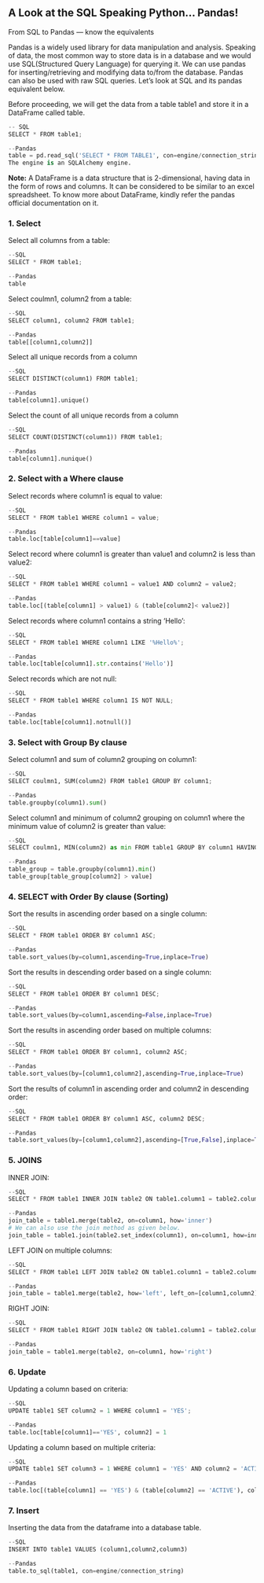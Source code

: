 ## A Look at the SQL Speaking Python… Pandas!
From SQL to Pandas — know the equivalents

Pandas is a widely used library for data manipulation and analysis. Speaking of data, the most common way to store data is in a database and we would use SQL(Structured Query Language) for querying it.
We can use pandas for inserting/retrieving and modifying data to/from the database. Pandas can also be used with raw SQL queries. Let’s look at SQL and its pandas equivalent below.

Before proceeding, we will get the data from a table table1 and store it in a DataFrame called table.
```python
-- SQL
SELECT * FROM table1;

--Pandas
table = pd.read_sql('SELECT * FROM TABLE1', con=engine/connection_string)
The engine is an SQLAlchemy engine.
```
**Note:** A DataFrame is a data structure that is 2-dimensional, having data in the form of rows and columns. It can be considered to be similar to an excel spreadsheet. To know more about DataFrame, kindly refer the pandas official documentation on it.

### 1. Select
Select all columns from a table:
```python
--SQL 
SELECT * FROM table1;

--Pandas
table
```

Select coulmn1, column2 from a table:
```python
--SQL 
SELECT column1, column2 FROM table1;

--Pandas
table[[column1,column2]]
```
Select all unique records from a column
```python
--SQL 
SELECT DISTINCT(column1) FROM table1;

--Pandas
table[column1].unique()
```
Select the count of all unique records from a column
```python
--SQL
SELECT COUNT(DISTINCT(column1)) FROM table1;

--Pandas
table[column1].nunique()
```
### 2. Select with a Where clause
Select records where column1 is equal to value:
```python
--SQL 
SELECT * FROM table1 WHERE column1 = value;

--Pandas
table.loc[table[column1]==value]
```

Select record where column1 is greater than value1 and column2 is less than value2:
```python
--SQL 
SELECT * FROM table1 WHERE column1 = value1 AND column2 = value2;

--Pandas
table.loc[(table[column1] > value1) & (table[column2]< value2)]
```

Select records where column1 contains a string ‘Hello’:
```python
--SQL
SELECT * FROM table1 WHERE column1 LIKE '%Hello%';

--Pandas
table.loc[table[column1].str.contains('Hello')]
```

Select records which are not null:
```python
--SQL
SELECT * FROM table1 WHERE column1 IS NOT NULL;

--Pandas
table.loc[table[column1].notnull()]
```

### 3. Select with Group By clause
Select column1 and sum of column2 grouping on column1:
```python
--SQL 
SELECT coulmn1, SUM(column2) FROM table1 GROUP BY column1;

--Pandas
table.groupby(column1).sum()
```

Select column1 and minimum of column2 grouping on column1 where the minimum value of column2 is greater than value:
```python
--SQL 
SELECT coulmn1, MIN(column2) as min FROM table1 GROUP BY column1 HAVING MIN(column2)> value;

--Pandas
table_group = table.groupby(column1).min()
table_group[table_group[column2] > value]
```

### 4. SELECT with Order By clause (Sorting)
Sort the results in ascending order based on a single column:
```python
--SQL
SELECT * FROM table1 ORDER BY column1 ASC;

--Pandas
table.sort_values(by=column1,ascending=True,inplace=True)
```

Sort the results in descending order based on a single column:
```python
--SQL
SELECT * FROM table1 ORDER BY column1 DESC;

--Pandas
table.sort_values(by=column1,ascending=False,inplace=True)
```

Sort the results in ascending order based on multiple columns:
```python
--SQL
SELECT * FROM table1 ORDER BY column1, column2 ASC;

--Pandas
table.sort_values(by=[column1,column2],ascending=True,inplace=True)
```

Sort the results of column1 in ascending order and column2 in descending order:
```python
--SQL
SELECT * FROM table1 ORDER BY column1 ASC, column2 DESC;

--Pandas
table.sort_values(by=[column1,column2],ascending=[True,False],inplace=True)
```

### 5. JOINS
INNER JOIN:
```python
--SQL 
SELECT * FROM table1 INNER JOIN table2 ON table1.column1 = table2.column1;

--Pandas
join_table = table1.merge(table2, on=column1, how='inner')
# We can also use the join method as given below.
join_table = table1.join(table2.set_index(column1), on=column1, how=inner)
```

LEFT JOIN on multiple columns:
```python
--SQL 
SELECT * FROM table1 LEFT JOIN table2 ON table1.column1 = table2.column1 AND table1.column2=table2.column2;

--Pandas
join_table = table1.merge(table2, how='left', left_on=[column1,column2], right_on=[column1,column2])
```

RIGHT JOIN:
```python
--SQL 
SELECT * FROM table1 RIGHT JOIN table2 ON table1.column1 = table2.column1;

--Pandas
join_table = table1.merge(table2, on=column1, how='right')
```

### 6. Update
Updating a column based on criteria:
```python
--SQL 
UPDATE table1 SET column2 = 1 WHERE column1 = 'YES';

--Pandas
table.loc[table[column1]=='YES', column2] = 1
```

Updating a column based on multiple criteria:
```python
--SQL
UPDATE table1 SET column3 = 1 WHERE column1 = 'YES' AND column2 = 'ACTIVE';

--Pandas
table.loc[(table[column1] == 'YES') & (table[column2] == 'ACTIVE'), column3] = 1
```

### 7. Insert
Inserting the data from the dataframe into a database table.
```python
--SQL
INSERT INTO table1 VALUES (column1,column2,column3)

--Pandas
table.to_sql(table1, con=engine/connection_string)
```




